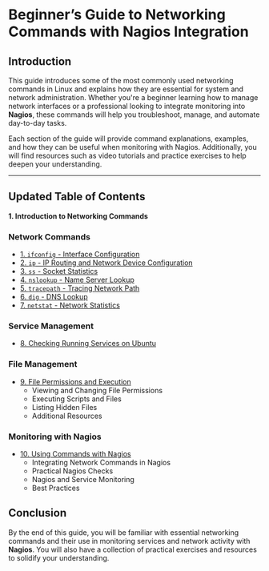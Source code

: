 # Beginner’s Guide to Networking Commands with Nagios Integration

## Introduction

This guide introduces some of the most commonly used networking commands in Linux and explains how they are essential for system and network administration. Whether you're a beginner learning how to manage network interfaces or a professional looking to integrate monitoring into **Nagios**, these commands will help you troubleshoot, manage, and automate day-to-day tasks.

Each section of the guide will provide command explanations, examples, and how they can be useful when monitoring with Nagios. Additionally, you will find resources such as video tutorials and practice exercises to help deepen your understanding.

---

## Updated Table of Contents

**1. Introduction to Networking Commands**

### **Network Commands**
- [1. `ifconfig` - Interface Configuration](ifconfig.md)
- [2. `ip` - IP Routing and Network Device Configuration](ip.md)
- [3. `ss` - Socket Statistics](ss.md)
- [4. `nslookup` - Name Server Lookup](nslookup.md)
- [5. `tracepath` - Tracing Network Path](tracepath.md)
- [6. `dig` - DNS Lookup](dig.md)
- [7. `netstat` - Network Statistics](netstat.md)

### **Service Management**
- [8. Checking Running Services on Ubuntu](services.md)

### **File Management**
- [9. File Permissions and Execution](file-permissions.md)
   - Viewing and Changing File Permissions
   - Executing Scripts and Files
   - Listing Hidden Files
   - Additional Resources

### **Monitoring with Nagios**
- [10. Using Commands with Nagios](nagios-integration.md)
   - Integrating Network Commands in Nagios
   - Practical Nagios Checks
   - Nagios and Service Monitoring
   - Best Practices


## Conclusion

By the end of this guide, you will be familiar with essential networking commands and their use in monitoring services and network activity with **Nagios**. You will also have a collection of practical exercises and resources to solidify your understanding.
